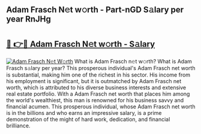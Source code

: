 ## Adam Frasch N𝚎t w𝚘rth - Part-nGD S𝚊lary per year RnJHg

# <h2><a href="http://gc1l1b.nevu.top/?p=Adam+Frasch">🔗 👉🔴 Adam Frasch N𝚎t w𝚘rth - S𝚊lary</a></h2>

[![Adam Frasch N𝚎t W𝚘rth](https://i.imgur.com/Oavwk0R.jpeg)](http://gc1l1b.nevu.top/?p=Adam+Frasch)
What is Adam Frasch n𝚎t w𝚘rth? What is Adam Frasch s𝚊lary per year?
This prosperous individual's Adam Frasch net worth is substantial, making him one of the richest in his sector. His income from his employment is significant, but it is outmatched by Adam Frasch net worth, which is attributed to his diverse business interests and extensive real estate portfolio. With a Adam Frasch net worth that places him among the world's wealthiest, this man is renowned for his business savvy and financial acumen. This prosperous individual, whose Adam Frasch net worth is in the billions and who earns an impressive salary, is a prime demonstration of the might of hard work, dedication, and financial brilliance.
